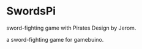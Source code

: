 # SwordsPi
sword-fighting game with Pirates
Design by Jerom.

a sword-fighting game  for gamebuino.  
